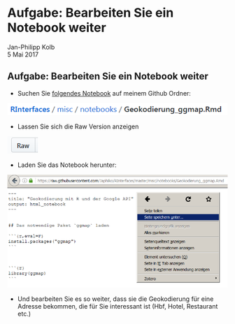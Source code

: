 # Aufgabe: Bearbeiten Sie ein Notebook weiter
Jan-Philipp Kolb  
5 Mai 2017  



## Aufgabe: Bearbeiten Sie ein Notebook weiter

- Suchen Sie [folgendes Notebook](https://raw.githubusercontent.com/Japhilko/RInterfaces/master/misc/notebooks/Geokodierung_ggmap.Rmd) auf meinem Github Ordner:

![](figure/AdresseNotebook.PNG)

- Lassen Sie sich die Raw Version anzeigen

![](figure/RawNotebook.PNG)

- Laden Sie das Notebook herunter:

![](figure/NotebookRunterladen.PNG)

- Und bearbeiten Sie es so weiter, dass sie die Geokodierung für eine Adresse bekommen, die für Sie interessant ist (Hbf, Hotel, Restaurant etc.)
